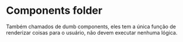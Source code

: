 # Components folder

Também chamados de dumb components, eles tem a única função de renderizar coisas para o usuário, não devem executar nenhuma lógica.